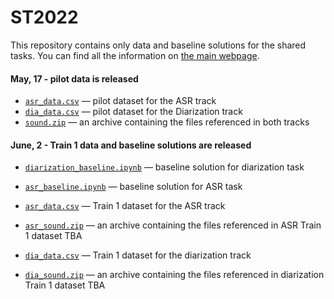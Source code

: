 # ST2022
This repository contains only data and baseline solutions for the shared tasks. You can find all the information on [the main webpage](https://field-matters.github.io/sharedtask).

#### May, 17 - pilot data is released
* [`asr_data.csv`](https://files.deeppavlov.ai/field-matters/releases/demo/asr_data.csv) &mdash; pilot dataset for the ASR track
* [`dia_data.csv`](https://files.deeppavlov.ai/field-matters/releases/demo/dia_data.csv) &mdash; pilot dataset for the Diarization track
* [`sound.zip`](https://files.deeppavlov.ai/field-matters/releases/demo/sound.zip) &mdash; an archive containing the files referenced in both tracks

#### June, 2 - Train 1 data and baseline solutions are released
* [`diarization_baseline.ipynb`](https://raw.githubusercontent.com/field-matters/ST2022/main/diarization_baseline.ipynb) &mdash; baseline solution for diarization task
* [`asr_baseline.ipynb`](https://raw.githubusercontent.com/field-matters/ST2022/main/asr_baseline.ipynb) &mdash; baseline solution for ASR task

* [`asr_data.csv`](https://files.deeppavlov.ai/field-matters/releases/train-1/asr_data.csv) &mdash; Train 1 dataset for the ASR track
* [`asr_sound.zip`](https://files.deeppavlov.ai/field-matters/releases/train-1/asr_sound.zip) &mdash; an archive containing the files referenced in ASR Train 1 dataset TBA

* [`dia_data.csv`](https://files.deeppavlov.ai/field-matters/releases/train-1/dia_data.csv) &mdash; Train 1 dataset for the diarization track
* [`dia_sound.zip`](https://files.deeppavlov.ai/field-matters/releases/train-1/dia_sound.zip) &mdash; an archive containing the files referenced in diarization Train 1 dataset TBA
